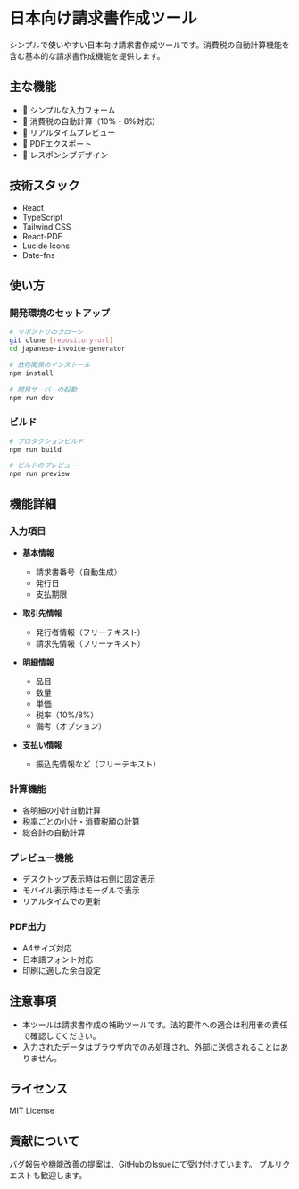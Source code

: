 # 日本向け請求書作成ツール

シンプルで使いやすい日本向け請求書作成ツールです。消費税の自動計算機能を含む基本的な請求書作成機能を提供します。

## 主な機能

- 📝 シンプルな入力フォーム
- 🧮 消費税の自動計算（10%・8%対応）
- 👀 リアルタイムプレビュー
- 📄 PDFエクスポート
- 📱 レスポンシブデザイン

## 技術スタック

- React
- TypeScript
- Tailwind CSS
- React-PDF
- Lucide Icons
- Date-fns

## 使い方

### 開発環境のセットアップ

```bash
# リポジトリのクローン
git clone [repository-url]
cd japanese-invoice-generator

# 依存関係のインストール
npm install

# 開発サーバーの起動
npm run dev
```

### ビルド

```bash
# プロダクションビルド
npm run build

# ビルドのプレビュー
npm run preview
```

## 機能詳細

### 入力項目

- **基本情報**
  - 請求書番号（自動生成）
  - 発行日
  - 支払期限

- **取引先情報**
  - 発行者情報（フリーテキスト）
  - 請求先情報（フリーテキスト）

- **明細情報**
  - 品目
  - 数量
  - 単価
  - 税率（10%/8%）
  - 備考（オプション）

- **支払い情報**
  - 振込先情報など（フリーテキスト）

### 計算機能

- 各明細の小計自動計算
- 税率ごとの小計・消費税額の計算
- 総合計の自動計算

### プレビュー機能

- デスクトップ表示時は右側に固定表示
- モバイル表示時はモーダルで表示
- リアルタイムでの更新

### PDF出力

- A4サイズ対応
- 日本語フォント対応
- 印刷に適した余白設定

## 注意事項

- 本ツールは請求書作成の補助ツールです。法的要件への適合は利用者の責任で確認してください。
- 入力されたデータはブラウザ内でのみ処理され、外部に送信されることはありません。

## ライセンス

MIT License

## 貢献について

バグ報告や機能改善の提案は、GitHubのIssueにて受け付けています。
プルリクエストも歓迎します。